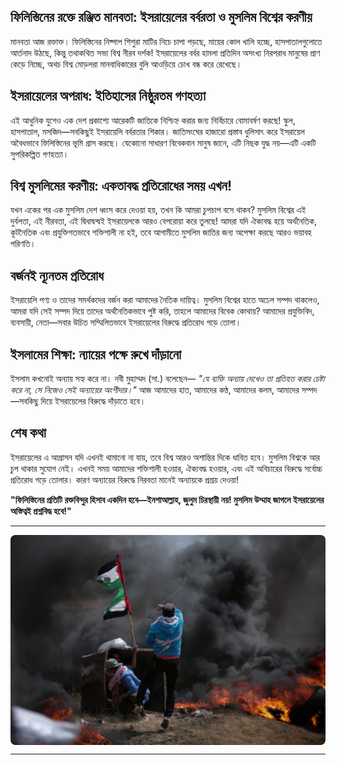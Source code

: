 ## ফিলিস্তিনের রক্তে রঞ্জিত মানবতা: ইসরায়েলের বর্বরতা ও মুসলিম বিশ্বের করণীয়

মানবতা আজ রক্তাক্ত। ফিলিস্তিনের নিষ্পাপ শিশুরা মাটির নিচে চাপা পড়ছে, মায়ের কোল খালি হচ্ছে, হাসপাতালগুলোতে আর্তনাদ উঠছে, কিন্তু তথাকথিত সভ্য বিশ্ব নীরব দর্শক! ইসরায়েলের বর্বর হামলা প্রতিদিন অসংখ্য নিরপরাধ মানুষের প্রাণ কেড়ে নিচ্ছে, অথচ বিশ্ব মোড়লরা মানবাধিকারের বুলি আওড়িয়ে চোখ বন্ধ করে রেখেছে।

## ইসরায়েলের অপরাধ: ইতিহাসের নিষ্ঠুরতম গণহত্যা

এই আধুনিক যুগেও এক দেশ প্রকাশ্যে আরেকটি জাতিকে নিশ্চিহ্ন করার জন্য নির্বিচারে বোমাবর্ষণ করছে! স্কুল, হাসপাতাল, মসজিদ—সবকিছুই ইসরায়েলি বর্বরতার শিকার। জাতিসংঘের হাজারো প্রস্তাব ধুলিসাৎ করে ইসরায়েল অবৈধভাবে ফিলিস্তিনের ভূমি গ্রাস করছে। যেকোনো সাধারণ বিবেকবান মানুষ জানে, এটি নিছক যুদ্ধ নয়—এটি একটি সুপরিকল্পিত গণহত্যা।

## বিশ্ব মুসলিমের করণীয়: একতাবদ্ধ প্রতিরোধের সময় এখন!

যখন একের পর এক মুসলিম দেশ ধ্বংস করে দেওয়া হয়, তখন কি আমরা চুপচাপ বসে থাকব? মুসলিম বিশ্বের এই দুর্বলতা, এই নীরবতা, এই দ্বিধাদ্বন্দ্বই ইসরায়েলকে আরও বেপরোয়া করে তুলছে! আমরা যদি ঐক্যবদ্ধ হয়ে অর্থনৈতিক, কূটনৈতিক এবং প্রযুক্তিগতভাবে শক্তিশালী না হই, তবে আগামীতে মুসলিম জাতির জন্য অপেক্ষা করছে আরও ভয়াবহ পরিণতি।

## বর্জনই ন্যূনতম প্রতিরোধ

ইসরায়েলি পণ্য ও তাদের সমর্থকদের বর্জন করা আমাদের নৈতিক দায়িত্ব। মুসলিম বিশ্বের হাতে অঢেল সম্পদ থাকলেও, আমরা যদি সেই সম্পদ দিয়ে তাদের অর্থনৈতিকভাবে পুষ্ট করি, তাহলে আমাদের বিবেক কোথায়? আমাদের প্রযুক্তিবিদ, ব্যবসায়ী, নেতা—সবার উচিত সম্মিলিতভাবে ইসরায়েলের বিরুদ্ধে প্রতিরোধ গড়ে তোলা।

## ইসলামের শিক্ষা: ন্যায়ের পক্ষে রুখে দাঁড়ানো

ইসলাম কখনোই অন্যায় সহ্য করে না। নবী মুহাম্মদ (সা.) বলেছেন—
*"যে ব্যক্তি অন্যায় দেখেও তা প্রতিহত করার চেষ্টা করে না, সে নিজেও সেই অন্যায়ের অংশীদার।"*
আজ আমাদের হাত, আমাদের কণ্ঠ, আমাদের কলম, আমাদের সম্পদ—সবকিছু দিয়ে ইসরায়েলের বিরুদ্ধে দাঁড়াতে হবে।

## শেষ কথা

ইসরায়েলের এ আগ্রাসন যদি এখনই থামানো না যায়, তবে বিশ্ব আরও অশান্তির দিকে ধাবিত হবে। মুসলিম বিশ্বকে আর চুপ থাকার সুযোগ নেই। এখনই সময় আমাদের শক্তিশালী হওয়ার, ঐক্যবদ্ধ হওয়ার, এবং এই অবিচারের বিরুদ্ধে সর্বোচ্চ প্রতিরোধ গড়ে তোলার। কারণ অন্যায়ের বিরুদ্ধে নিরবতা মানেই অন্যায়কে প্রশ্রয় দেওয়া!

**"ফিলিস্তিনের প্রতিটি রক্তবিন্দুর হিসাব একদিন হবে—ইনশাআল্লাহ, জুলুম চিরস্থায়ী নয়! মুসলিম উম্মাহ জাগলে ইসরায়েলের অস্তিত্বই প্রশ্নবিদ্ধ হবে!"**

---


<img src="/assets/image/palestine.jpeg" alt="Palestine" style="max-width: 100%; height: auto; display: block; margin-left: auto; margin-right: auto; border-radius: 8px; object-fit: cover">


---

